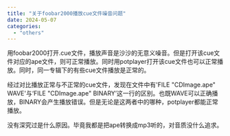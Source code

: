 ```yaml
---
title: "关于foobar2000播放cue文件噪音问题"
date: 2024-05-07
categories: 
  - "others"
---
```


用foobar2000打开.cue文件，播放声音是沙沙的无意义噪音。但是打开该cue文件对应的ape文件，则可正常播放。同时用potplayer打开该cue文件也可以正常播放。同时，同一专辑下的有些cue文件播放是正常的。

经过对比播放正常与不正常的cue文件，发现在文件中有'FILE "CDImage.ape" WAVE'与‘FILE "CDImage.ape" BINARY’这一行的区别。也既WAVE可以正确播放，BINARY会产生播放错误。但是无论是这两者中的哪种，potplayer都能正常播放。

没有深究过是什么原因。毕竟我都是把ape转换成mp3听的，对音质没什么追求。
